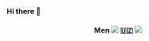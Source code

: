 ### Hi there 👋

<h3  align="center" >Men 
 <img src="https://readme-typing-svg.herokuapp.com/?font=Righteous&size=35&center=true&vCenter=true&width=500&height=70&duration=4000&lines=Hi+There!+👋;+I'm+Pedro+Muniz!;" />
🇺🇿
<img src=https://upload.wikimedia.org/wikipedia/commons/3/3e/Uzb_flagmy.jpg />
